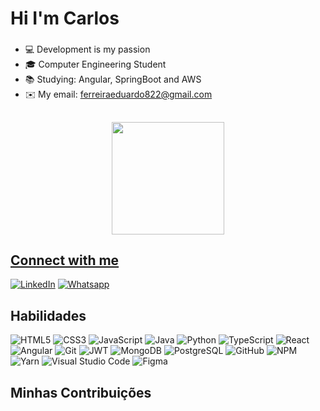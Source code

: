 # Hi I'm Carlos

### 
- 💻 Development is my passion
- 🎓 Computer Engineering Student
- 📚 Studying: Angular, SpringBoot and AWS
- ✉️ My email: ferreiraeduardo822@gmail.com

##
<div align="center">
  <a href="https://github.com/cef-silva">
  <img height="180em" src="https://github-readme-stats.vercel.app/api/top-langs/?username=cef-silva&layout=compact&langs_count=7&theme=dracula"/>

</div>



## Connect with me
[![LinkedIn](https://img.shields.io/badge/LinkedIn-000?style=for-the-badge&logo=linkedin&logoColor=0E76A8)](https://www.linkedin.com/in/carlos-eduardo-ferreira-silva-a16b7a131/)
[![Whatsapp](https://img.shields.io/badge/Whatsapp-4CA143?style=for-the-badge&logo=whatsapp&logoColor=#4CA143)](https://w.app/CarlosEduardo)


## Habilidades
![HTML5](https://img.shields.io/badge/HTML5-000?style=for-the-badge&logo=html5)
![CSS3](https://img.shields.io/badge/CSS3-000?style=for-the-badge&logo=css3&logoColor=264CE4)
![JavaScript](https://img.shields.io/badge/JavaScript-000?style=for-the-badge&logo=javascript)
![Java](https://img.shields.io/badge/Java-000?style=for-the-badge&logo=java)
![Python](https://img.shields.io/badge/Python-000?style=for-the-badge&logo=python)	![TypeScript](https://img.shields.io/badge/TypeScript-000?style=for-the-badge&logo=typescript)
![React](https://img.shields.io/badge/React-000?style=for-the-badge&logo=react)
![Angular](https://img.shields.io/badge/Angular-000?style=for-the-badge&logo=angular&logoColor=C3002F)
![Git](https://img.shields.io/badge/git-000.svg?style=for-the-badge&logo=git&logoColor=%23F05033)
![JWT](https://img.shields.io/badge/JWT-black?style=for-the-badge&logo=JSON%20web%20tokens)
![MongoDB](https://img.shields.io/badge/MongoDB-000.svg?style=for-the-badge&logo=mongodb&logoColor=%234ea94b)
![PostgreSQL](https://img.shields.io/badge/postgresql-000.svg?style=for-the-badge&logo=postgresql&logoColor=%23316192)
![GitHub](https://img.shields.io/badge/github-000.svg?style=for-the-badge&logo=github&logoColor=white)
![NPM](https://img.shields.io/badge/NPM-%23000000.svg?style=for-the-badge&logo=npm&logoColor=white)
![Yarn](https://img.shields.io/badge/yarn-000.svg?style=for-the-badge&logo=yarn&logoColor=%23316192)
![Visual Studio Code](https://img.shields.io/badge/Visual%20Studio%20Code-000.svg?style=for-the-badge&logo=visual-studio-code&logoColor=0078d7)
![Figma](https://img.shields.io/badge/figma-000.svg?style=for-the-badge&logo=figma&logoColor=%23F24E1E)


## Minhas Contribuições
